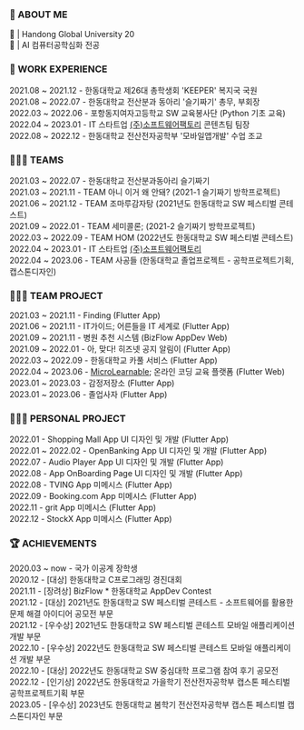 ### 🧐 ABOUT ME
🏫 | Handong Global University 20  
📝 | AI 컴퓨터공학심화 전공       

### 💼 WORK EXPERIENCE 
2021.08 ~ 2021.12 - 한동대학교 제26대 총학생회 'KEEPER' 복지국 국원        
2021.08 ~ 2022.07 - 한동대학교 전산분과 동아리 '슬기짜기' 총무, 부회장     
2022.03 ~ 2022.06 - 포항동지여자고등학교 SW 교육봉사단 (Python 기초 교육)    
2022.04 ~ 2023.01 - IT 스타트업 [(주)소프트웨어팩토리](https://www.notion.so/SoftwareFactory-Team-4394fc08bab0432a913e7d0f36f3c601) 콘텐츠팀 팀장    
2022.08 ~ 2022.12 - 한동대학교 전산전자공학부 '모바일앱개발' 수업 조교      

### 🧑‍🤝‍🧑 TEAMS 
2021.03 ~ 2022.07 - 한동대학교 전산분과동아리 슬기짜기     
2021.03 ~ 2021.11 - TEAM 아니 이거 왜 안돼? (2021-1 슬기짜기 방학프로젝트)   
2021.06 ~ 2021.12 - TEAM 조마루감자탕 (2021년도 한동대학교 SW 페스티벌 콘테스트)   
2021.09 ~ 2022.01 - TEAM 세미콜론; (2021-2 슬기짜기 방학프로젝트)  
2022.03 ~ 2022.09 - TEAM HOM (2022년도 한동대학교 SW 페스티벌 콘테스트)  
2022.04 ~ 2023.01 - IT 스타트업 [(주)소프트웨어팩토리](https://www.notion.so/SoftwareFactory-Team-4394fc08bab0432a913e7d0f36f3c601)     
2022.04 ~ 2023.06 - TEAM 사공들 (한동대학교 졸업프로젝트 - 공학프로젝트기획, 캡스톤디자인)  

### 👩🏻‍💻 TEAM PROJECT     
2021.03 ~ 2021.11 - Finding (Flutter App)  
2021.06 ~ 2021.11 - IT가이드; 어른들을 IT 세계로 (Flutter App)   
2021.09 ~ 2021.11 - 병원 추천 시스템 (BizFlow AppDev Web)   
2021.09 ~ 2022.01 - 아, 맞다! 히즈넷 공지 알림이 (Flutter App)   
2022.03 ~ 2022.09 - 한동대학교 카풀 서비스 (Flutter App)  
2022.04 ~ 2023.06 - [MicroLearnable](https://microlearnable.com/); 온라인 코딩 교육 플랫폼 (Flutter Web)   
2023.01 ~ 2023.03 - 감정저장소 (Flutter App)   
2023.01 ~ 2023.06 - 졸업사자 (Flutter App)  

### 👩🏻‍💻 PERSONAL PROJECT       
2022.01 - Shopping Mall App UI 디자인 및 개발 (Flutter App)    
2022.01 ~ 2022.02 - OpenBanking App UI 디자인 및 개발 (Flutter App)  
2022.07 - Audio Player App UI 디자인 및 개발 (Flutter App)   
2022.08 - App OnBoarding Page UI 디자인 및 개발 (Flutter App)   
2022.08 - TVING App 미메시스 (Flutter App)  
2022.09 - Booking.com App 미메시스 (Flutter App)   
2022.11 - grit App 미메시스 (Flutter App)   
2022.12 - StockX App 미메시스 (Flutter App)          

### 🏆 ACHIEVEMENTS    
2020.03 ~ now - 국가 이공계 장학생      
2020.12 - [대상] 한동대학교 C프로그래밍 경진대회  
2021.11 - [장려상] BizFlow * 한동대학교 AppDev Contest   
2021.12 - [대상] 2021년도 한동대학교 SW 페스티벌 콘테스트 - 소프트웨어를 활용한 문제 해결 아이디어 공모전 부문      
2021.12 - [우수상] 2021년도 한동대학교 SW 페스티벌 콘테스트 모바일 애플리케이션 개발 부문     
2022.10 - [우수상] 2022년도 한동대학교 SW 페스티벌 콘테스트 모바일 애플리케이션 개발 부문    
2022.10 - [대상] 2022년도 한동대학교 SW 중심대학 프로그램 참여 후기 공모전         
2022.12 - [인기상] 2022년도 한동대학교 가을학기 전산전자공학부 캡스톤 페스티벌 공학프로젝트기획 부문            
2023.05 - [우수상] 2023년도 한동대학교 봄학기 전산전자공학부 캡스톤 페스티벌 캡스톤디자인 부문    
